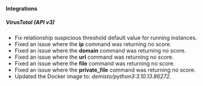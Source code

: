 
#### Integrations

##### VirusTotal (API v3)

- Fix relationship suspicious threshold default value for running instances.
- Fixed an issue where the **ip** command was returning no score.
- Fixed an issue where the **domain** command was returning no score.
- Fixed an issue where the **url** command was returning no score.
- Fixed an issue where the **file** command was returning no score.
- Fixed an issue where the **private_file** command was returning no score.
- Updated the Docker image to: *demisto/python3:3.10.13.86272*.
